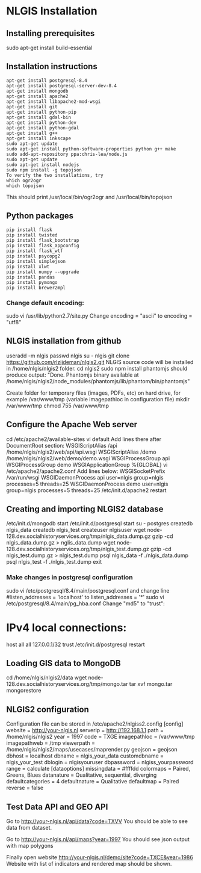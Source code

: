 # NLGIS Installation
## Installing prerequisites

sudo apt-get install build-essential

## Installation instructions
```
apt-get install postgresql-8.4
apt-get install postgresql-server-dev-8.4
apt-get install mongodb
apt-get install apache2
apt-get install libapache2-mod-wsgi
apt-get install git
apt-get install python-pip
apt-get install gdal-bin
apt-get install python-dev
apt-get install python-gdal
apt-get install g++
apt-get install inkscape
sudo apt-get update
sudo apt-get install python-software-properties python g++ make
sudo add-apt-repository ppa:chris-lea/node.js
sudo apt-get update
sudo apt-get install nodejs
sudo npm install -g topojson
To verify the two installations, try
which ogr2ogr
which topojson
```
This should print /usr/local/bin/ogr2ogr and /usr/local/bin/topojson

## Python packages
```
pip install flask
pip install twisted
pip install flask_bootstrap
pip install flask_appconfig
pip install flask_wtf
pip install psycopg2
pip install simplejson
pip install xlwt
pip install numpy --upgrade
pip install pandas
pip install pymongo
pip install brewer2mpl
```

### Change default encoding:
sudo vi /usr/lib/python2.7/site.py
Change
encoding = "ascii"
to
encoding = "utf8"

## NLGIS installation from github

useradd -m nlgis
passwd nlgis
su - nlgis
git clone https://github.com/rlzijdeman/nlgis2.git
NLGIS source code will be installed in /home/nlgis/nlgis2 folder.
cd nlgis2
sudo npm install phantomjs
should produce output:
"Done. Phantomjs binary available at /home/nlgis/nlgis2/node_modules/phantomjs/lib/phantom/bin/phantomjs"

Create folder for temporary files (images, PDFs, etc) on hard drive, for example /var/www/tmp (variable imagepathloc in configuration file)
mkdir /var/www/tmp
chmod 755 /var/www/tmp

## Configure the Apache Web server

cd /etc/apache2/available-sites
vi default
Add lines there after DocumentRoot section:
WSGIScriptAlias /api /home/nlgis/nlgis2/web/api/api.wsgi
WSGIScriptAlias /demo /home/nlgis/nlgis2/web/demo/demo.wsgi
WSGIProcessGroup api
WSGIProcessGroup demo
WSGIApplicationGroup %{GLOBAL}
vi /etc/apache2/apache2.conf
Add lines below:
WSGISocketPrefix /var/run/wsgi
WSGIDaemonProcess api user=nlgis group=nlgis processes=5 threads=25
WSGIDaemonProcess demo user=nlgis group=nlgis processes=5 threads=25
/etc/init.d/apache2 restart

## Creating and importing NLGIS2 database

/etc/init.d/mongodb start
/etc/init.d/postgresql start
su - postgres
createdb nlgis_data
createdb nlgis_test
createuser nlgisuser
wget node-128.dev.socialhistoryservices.org/tmp/nlgis_data.dump.gz
gzip -cd nlgis_data.dump.gz > nglis_data.dump
wget node-128.dev.socialhistoryservices.org/tmp/nlgis_test.dump.gz
gzip -cd nlgis_test.dump.gz > nlgis_test.dump
psql nlgis_data -f ./nlgis_data.dump
psql nlgis_test -f ./nlgis_test.dump
exit

### Make changes in postgresql configuration
sudo vi /etc/postgresql/8.4/main/postgresql.conf
and change line
#listen_addresses = 'localhost'
to
listen_addresses = '*'
sudo vi /etc/postgresql/8.4/main/pg_hba.conf
Change "md5" to "trust":
# IPv4 local connections:
host all all 127.0.0.1/32 trust
/etc/init.d/postgresql restart

## Loading GIS data to MongoDB

cd /home/nlgis/nlgis2/data
wget node-128.dev.socialhistoryservices.org/tmp/mongo.tar
tar xvf mongo.tar
mongorestore

## NLGIS2 configuration 

Configuration file can be stored in /etc/apache2/nlgiss2.config
[config]
website =  http://your-nlgis.nl
serverip = http://192.168.1.1
path = /home/nlgis/nlgis2
year = 1997
code = TXGE
imagepathloc = /var/www/tmp
imagepathweb = /tmp
viewerpath = /home/nlgis/nlgis2/maps/usecases/maprender.py
geojson = geojson
dbhost = localhost
dbname = nlgis_your_data
customdbname = nlgis_your_test
dblogin = nlgisyouruser
dbpassword = nlgiss_yourpassword
range = calculate
[dataoptions]
missingdata = #ffffdd
colormaps = Paired, Greens, Blues
datanature = Qualitative, sequential, diverging
defaultcategories = 4
defaultnature = Qualitative
defaultmap = Paired
reverse = false

## Test Data API and GEO API

Go to http://your-nlgis.nl/api/data?code=TXVV
You should be able to see data from dataset.

Go to http://your-nlgis.nl/api/maps?year=1997
You should see json output with map polygons

Finally open website 
http://your-nlgis.nl/demo/site?code=TXCE&year=1986
Website with list of indicators and rendered map should be shown.
